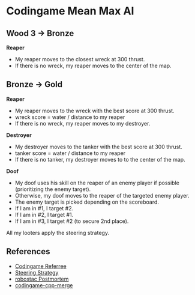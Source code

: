 # Codingame Mean Max AI

## Wood 3 -> Bronze
**Reaper**
* My reaper moves to the closest wreck at 300 thrust.
* If there is no wreck, my reaper moves to the center of the map.

## Bronze -> Gold
**Reaper**
* My reaper moves to the wreck with the best score at 300 thrust.
* wreck score = water / distance to my reaper
* If there is no wreck, my reaper moves to my destroyer.

**Destroyer**
* My destroyer moves to the tanker with the best score at 300 thrust.
* tanker score = water / distance to my reaper
* If there is no tanker, my destroyer moves to to the center of the map.

**Doof**
* My doof uses his skill on the reaper of an enemy player if possible (prioritizing the enemy target).
* Otherwise, my doof moves to the reaper of the targeted enemy player.
* The enemy target is picked depending on the scoreboard.
* If I am in #1, I target #2.
* If I am in #2, I target #1.
* If I am in #3, I target #2 (to secure 2nd place).

All my looters apply the steering strategy.

## References
* [Codingame Referree](https://github.com/CodinGame/MeanMax)
* [Steering Strategy](https://tech.io/playgrounds/1003/flocking-autonomous-agents/steering-strategy)
* [robostac Postmortem](https://github.com/robostac/cg-meanmax-postmortem)
* [codingame-cpp-merge](https://github.com/wimgoeman/codingame-cpp-merge)

